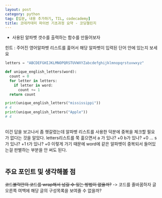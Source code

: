 ```yaml
---
layout: post
category: python
tag: [입문, 내용 추가하기, TIL, codecademy]
title: 코데카데미 파이썬 기초과정 요약 - 코딩챌린지
---
```


- 사용된 알파벳 갯수를 출력하는 함수를 만들어보자

힌트 : 주어진 영어알파벳 리스트를 흝어서 해당 알파벳이 입력된 단어 안에 있는지 보세요

```python
letters = "ABCDEFGHIJKLMNOPQRSTUVWXYZabcdefghijklmnopqrstuvwxyz"

def unique_english_letters(word):
  count = 0
  for letter in letters:
    if letter in word:
      count += 1
  return count

print(unique_english_letters("mississippi"))
# 4
print(unique_english_letters("Apple"))
# 4
```

<br>
이건 답을 보고나서 좀 헷갈렸는데 알파벳 리스트를 사용한 덕분에 중복을 체크할 필요가 없다는 것을 알았다. letters리스트를 쭉 흝으면서 a 가 있나? +0 b가 있나? +0 ... s가 있나? +1 t가 있나? +0 이렇게 가기 때문에 word에 같은 알파벳이 중복되서 들어있는걸 판별하는 부분을 안 써도 된다.
<br><br>

## 주요 포인트 및 생각해볼 점  

  <del>코드블럭안의 코드를 wrap해서 넘길 수 있는 방법이 없을까?</del> -> 코드를 줄바꿈하자
  글 오른쪽 여백에 해당 글의 구성목록을 보여줄 수 없을까?
